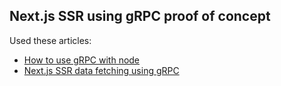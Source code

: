 ## Next.js SSR using gRPC proof of concept

Used these articles:

- [How to use gRPC with node](https://betterprogramming.pub/how-to-use-grpc-with-node-14e073aa1c84)
- [Next.js SSR data fetching using gRPC](https://medium.com/@larbisahli/next-js-server-side-data-fetching-using-grpc-400a4b3bf521)
